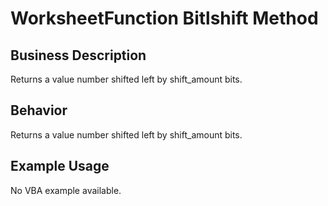 # WorksheetFunction Bitlshift Method

## Business Description
Returns a value number shifted left by shift_amount bits.

## Behavior
Returns a value number shifted left by shift_amount bits.

## Example Usage
No VBA example available.